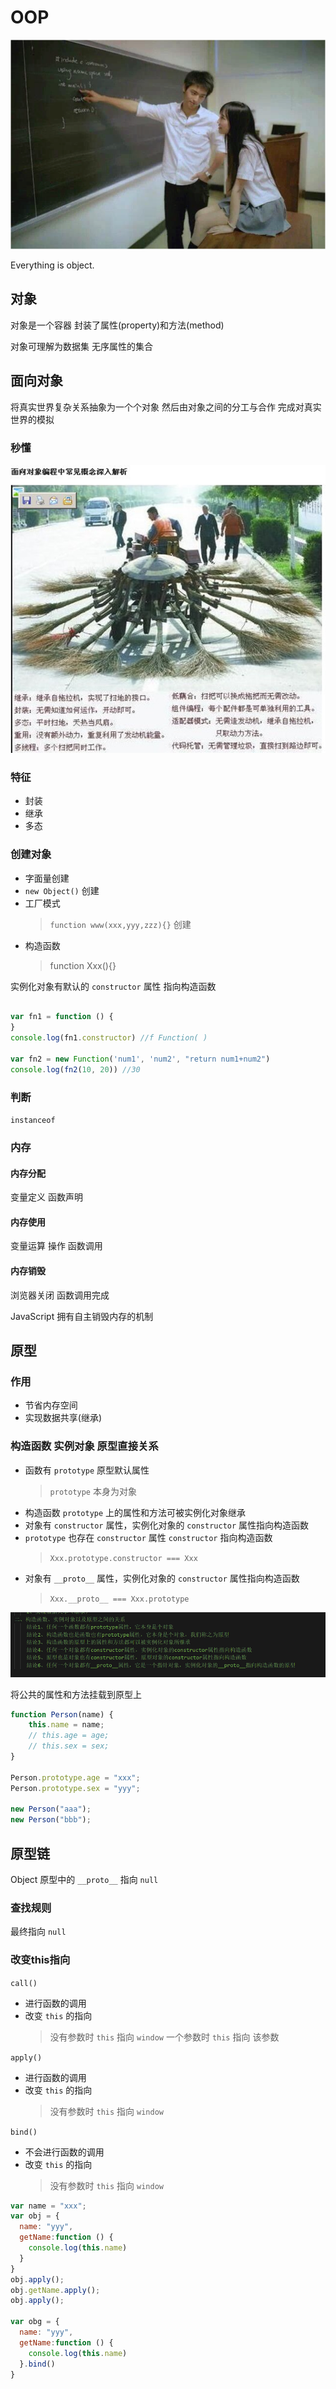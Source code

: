 # OOP

![img.png](img.png "面向对象")

Everything is object.

## 对象

对象是一个容器 封装了属性(property)和方法(method)

对象可理解为数据集  无序属性的集合

## 面向对象

将真实世界复杂关系抽象为一个个对象 然后由对象之间的分工与合作 完成对真实世界的模拟

### 秒懂

![img_1.png](img_1.png "面向对象秒懂")

### 特征

- 封装
- 继承
- 多态

### 创建对象

- 字面量创建
- `new Object()` 创建
- 工厂模式
  > `function www(xxx,yyy,zzz){}` 创建
- 构造函数
  > function Xxx(){}

实例化对象有默认的 `constructor` 属性 指向构造函数

```javascript

var fn1 = function () {
}
console.log(fn1.constructor) //f Function( )

var fn2 = new Function('num1', 'num2', "return num1+num2")
console.log(fn2(10, 20)) //30
```

### 判断

`instanceof`

### 内存

#### 内存分配

变量定义 函数声明

#### 内存使用

变量运算 操作 函数调用

#### 内存销毁

浏览器关闭 函数调用完成

JavaScript 拥有自主销毁内存的机制


## 原型

### 作用

- 节省内存空间
- 实现数据共享(继承)

### 构造函数 实例对象 原型直接关系 

- 函数有 `prototype` 原型默认属性
  > `prototype` 本身为对象
- 构造函数 `prototype` 上的属性和方法可被实例化对象继承
- 对象有 `constructor` 属性，实例化对象的 `constructor` 属性指向构造函数
- `prototype` 也存在 `constructor` 属性  `constructor` 指向构造函数
  > `Xxx.prototype.constructor === Xxx`
- 对象有 `__proto__` 属性，实例化对象的 `constructor` 属性指向构造函数
  > `Xxx.__proto__ === Xxx.prototype`

![img_2.png](img_2.png)
  
将公共的属性和方法挂载到原型上

```javascript
function Person(name) {
    this.name = name;
    // this.age = age;
    // this.sex = sex;
}

Person.prototype.age = "xxx";
Person.prototype.sex = "yyy";

new Person("aaa");
new Person("bbb");
```

## 原型链

Object 原型中的 `__proto__` 指向 `null`

### 查找规则

[//]: # (先从构造函数 -> 原型链 -> undefined)

最终指向 `null`

### 改变this指向

`call()`

- 进行函数的调用
- 改变 `this` 的指向 
  > 没有参数时 `this` 指向 `window`
  > 一个参数时 `this` 指向 该参数

`apply()`

- 进行函数的调用
- 改变 `this` 的指向
  > 没有参数时 `this` 指向 `window`

`bind()`

- 不会进行函数的调用
- 改变 `this` 的指向
  > 没有参数时 `this` 指向 `window`

```javascript
var name = "xxx";
var obj = {
  name: "yyy",
  getName:function () {
    console.log(this.name)
  }
}
obj.apply();
obj.getName.apply();
obj.apply();

var obg = {
  name: "yyy",
  getName:function () {
    console.log(this.name)
  }.bind()
}
```